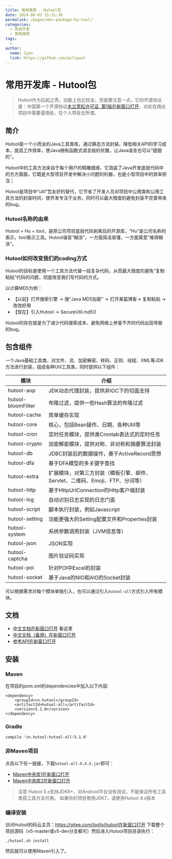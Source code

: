 ```yaml
---
title: 常用类库 - Hutool包
date: 2024-06-03 15:31:30
permalink: /pages/dev-package-hu-tool/
categories:
  - 系统开发
  - 常用类库
tags:
  - 
author: 
  name: Cyan
  link: https://github.com/willpast
---
```


# 常用开发库 - Hutool包

> Hutool作为后起之秀，功能上也比较全。但是要注意一点，它的开源协议是：中国第一个开源协议[木兰宽松许可证,
> 第1版在新窗口打开](http://license.coscl.org.cn/MulanPSL)，对此在商业项目中需要谨慎些，在个人项目无所谓。

 

## 简介

Hutool是一个小而全的Java工具类库，通过静态方法封装，降低相关API的学习成本，提高工作效率，使Java拥有函数式语言般的优雅，让Java语言也可以“甜甜的”。

Hutool中的工具方法来自于每个用户的精雕细琢，它涵盖了Java开发底层代码中的方方面面，它既是大型项目开发中解决小问题的利器，也是小型项目中的效率担当；

Hutool是项目中“util”包友好的替代，它节省了开发人员对项目中公用类和公用工具方法的封装时间，使开发专注于业务，同时可以最大限度的避免封装不完善带来的bug。

### Hutool名称的由来

Hutool = Hu +
tool，是原公司项目底层代码剥离后的开源库，“Hu”是公司名称的表示，tool表示工具。Hutool谐音“糊涂”，一方面简洁易懂，一方面寓意“难得糊涂”。

### Hutool如何改变我们的coding方式

Hutool的目标是使用一个工具方法代替一段复杂代码，从而最大限度的避免“复制粘贴”代码的问题，彻底改变我们写代码的方式。

以计算MD5为例：

  * 【以前】打开搜索引擎 -> 搜“Java MD5加密” -> 打开某篇博客-> 复制粘贴 -> 改改好用
  * 【现在】引入Hutool -> SecureUtil.md5()

Hutool的存在就是为了减少代码搜索成本，避免网络上参差不齐的代码出现导致的bug。

## 包含组件

一个Java基础工具类，对文件、流、加密解密、转码、正则、线程、XML等JDK方法进行封装，组成各种Util工具类，同时提供以下组件：

模块| 介绍  
---|---  
hutool-aop| JDK动态代理封装，提供非IOC下的切面支持  
hutool-bloomFilter| 布隆过滤，提供一些Hash算法的布隆过滤  
hutool-cache| 简单缓存实现  
hutool-core| 核心，包括Bean操作、日期、各种Util等  
hutool-cron| 定时任务模块，提供类Crontab表达式的定时任务  
hutool-crypto| 加密解密模块，提供对称、非对称和摘要算法封装  
hutool-db| JDBC封装后的数据操作，基于ActiveRecord思想  
hutool-dfa| 基于DFA模型的多关键字查找  
hutool-extra| 扩展模块，对第三方封装（模板引擎、邮件、Servlet、二维码、Emoji、FTP、分词等）  
hutool-http| 基于HttpUrlConnection的Http客户端封装  
hutool-log| 自动识别日志实现的日志门面  
hutool-script| 脚本执行封装，例如Javascript  
hutool-setting| 功能更强大的Setting配置文件和Properties封装  
hutool-system| 系统参数调用封装（JVM信息等）  
hutool-json| JSON实现  
hutool-captcha| 图片验证码实现  
hutool-poi| 针对POI中Excel的封装  
hutool-socket| 基于Java的NIO和AIO的Socket封装  
  
可以根据需求对每个模块单独引入，也可以通过引入`hutool-all`方式引入所有模块。

## 文档

  * [中文文档在新窗口打开](https://www.hutool.cn/docs/) 看这里
  * [中文文档（备用）在新窗口打开](https://www.hutool.club/docs/)
  * [参考API在新窗口打开](https://apidoc.gitee.com/loolly/hutool/)

## 安装

### Maven

在项目的pom.xml的dependencies中加入以下内容:

    
    
    <dependency>
        <groupId>cn.hutool</groupId>
        <artifactId>hutool-all</artifactId>
        <version>5.1.0</version>
    </dependency>
    

### Gradle

    
    
    compile 'cn.hutool:hutool-all:5.1.0'
    

### 非Maven项目

点击以下任一链接，下载`hutool-all-X.X.X.jar`即可：

  * [Maven中央库1在新窗口打开](https://repo1.maven.org/maven2/cn/hutool/hutool-all/5.1.0/)
  * [Maven中央库2在新窗口打开](http://repo2.maven.org/maven2/cn/hutool/hutool-all/5.1.0/)

> 注意 Hutool 5.x支持JDK8+，对Android平台没有测试，不能保证所有工具类获工具方法可用。 如果你的项目使用JDK7，请使用Hutool
> 4.x版本

### 编译安装

访问Hutool的码云主页：<https://gitee.com/loolly/hutool>[在新窗口打开](https://gitee.com/loolly/hutool)
下载整个项目源码（v5-master或v5-dev分支都可）然后进入Hutool项目目录执行：

    
    
    ./hutool.sh install
    

然后就可以使用Maven引入了。

 